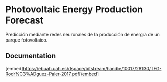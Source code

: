 # Photovoltaic Energy Production Forecast
Predicción mediante redes neuronales de la producción de energía de un parque fotovoltaico.

## Documentation

[embed]https://ebuah.uah.es/dspace/bitstream/handle/10017/28130/TFG-Rodr%C3%ADguez-Paler-2017.pdf[/embed] 
